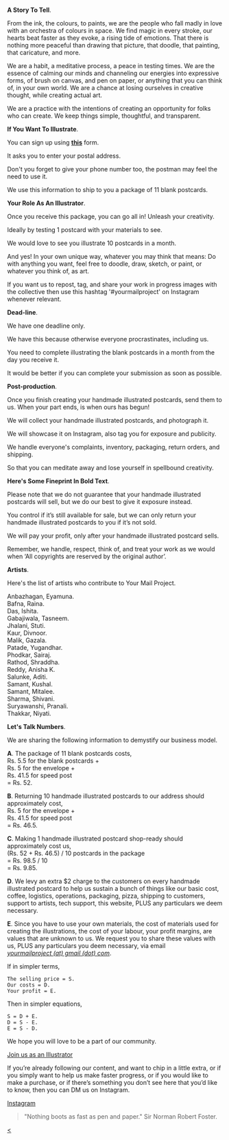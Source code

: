 **A Story To Tell**.

From the ink, the colours, to paints, we are the people who fall madly in love with an orchestra of colours in space. We find magic in every stroke, our hearts beat faster as they evoke, a rising tide of emotions. That there is nothing more peaceful than drawing that picture, that doodle, that painting, that caricature, and more.
 
We are a habit, a meditative process, a peace in testing times. We are the essence of calming our minds and channeling our energies into expressive forms, of brush on canvas, and pen on paper, or anything that you can think of, in your own world. We are a chance at losing ourselves in creative thought, while creating actual art.

We are a practice with the intentions of creating an opportunity for folks who can create. We keep things simple, thoughtful, and transparent.

**If You Want To Illustrate**.

You can sign up using **<a href="https://yourmailproject.typeform.com/to/krhWpQJZ" target="_blank">this</a>** form.

It asks you to enter your postal address.

Don't you forget to give your phone number too, the postman may feel the need to use it.

We use this information to ship to you a package of 11 blank postcards.

**Your Role As An Illustrator**.

Once you receive this package, you can go all in! Unleash your creativity.

Ideally by testing 1 postcard with your materials to see.

We would love to see you illustrate 10 postcards in a month.

And yes! In your own unique way, whatever you may think that means: Do with anything you want, feel free to doodle, draw, sketch, or paint, or whatever you think of, as art.

If you want us to repost, tag, and share your work in progress images with the collective then use this hashtag '#yourmailproject' on Instagram whenever relevant.

**Dead-line**.

We have one deadline only.

We have this because otherwise everyone procrastinates, including us.

You need to complete illustrating the blank postcards in a month from the day you receive it.

It would be better if you can complete your submission as soon as possible.

**Post-production**.

Once you finish creating your handmade illustrated postcards, send them to us. When your part ends, is when ours has begun!

We will collect your handmade illustrated postcards, and photograph it.

We will showcase it on Instagram, also tag you for exposure and publicity.

We handle everyone's complaints, inventory, packaging, return orders, and shipping.

So that you can meditate away and lose yourself in spellbound creativity.

**Here's Some Fineprint In Bold Text**.

Please note that we do not guarantee that your handmade illustrated postcards will sell, but we do our best to give it exposure instead.

You control if it’s still available for sale, but we can only return your handmade illustrated postcards to you if it’s not sold.

We will pay your profit, only after your handmade illustrated postcard sells.

Remember, we handle, respect, think of, and treat your work as we would when ‘All copyrights are reserved by the original author’.

**Artists**.

Here's the list of artists who contribute to Your Mail Project.

Anbazhagan, Eyamuna.  
Bafna, Raina.  
Das, Ishita.  
Gabajiwala, Tasneem.  
Jhalani, Stuti.  
Kaur, Divnoor.  
Malik, Gazala.  
Patade, Yugandhar.  
Phodkar, Sairaj.  
Rathod, Shraddha.  
Reddy, Anisha K.  
Salunke, Aditi.  
Samant, Kushal.  
Samant, Mitalee.  
Sharma, Shivani.  
Suryawanshi, Pranali.  
Thakkar, Niyati.

**Let's Talk Numbers**.

We are sharing the following information to demystify our business model.

**A**. The package of 11 blank postcards costs,  
Rs. 5.5 for the blank postcards +  
Rs. 5 for the envelope +  
Rs. 41.5 for speed post  
= Rs. 52.

**B**. Returning 10 handmade illustrated postcards to our address should approximately cost,  
Rs. 5 for the envelope +  
Rs. 41.5 for speed post  
= Rs. 46.5.

**C**. Making 1 handmade illustrated postcard shop-ready should approximately cost us,  
(Rs. 52 + Rs. 46.5) / 10 postcards in the package  
= Rs. 98.5 / 10  
= Rs. 9.85.

**D**. We levy an extra $2 charge to the customers on every handmade illustrated postcard to help us sustain a bunch of things like our basic cost, coffee, logistics, operations, packaging, pizza, shipping to customers, support to artists, tech support, this website, PLUS any particulars we deem necessary.

**E**. Since you have to use your own materials, the cost of materials used for creating the illustrations, the cost of your labour, your profit margins, are values that are unknown to us. We request you to share these values with us, PLUS any particulars you deem necessary, via email  
[_yourmailproject (at) gmail (dot) com_](mailto:yourmailproject@gmail.com).

If in simpler terms,

~~~
The selling price = S.  
Our costs = D.  
Your profit = E.
~~~

Then in simpler equations,

~~~
S = D + E.  
D = S - E.  
E = S - D.
~~~

We hope you will love to be a part of our community.

<div class="roadmap-spacer-1"></div>

<p>
<a class="btn" href="https://yourmailproject.typeform.com/to/krhWpQJZ" target="_blank">Join us as an Illustrator</a><br>
</p>

<div class="roadmap-spacer-2"></div>

If you’re already following our content, and want to chip in a little extra, or if you simply want to help us make faster progress, or if you would like to make a purchase, or if there’s something you don’t see here that you’d like to know, then you can DM us on Instagram.

<div class="roadmap-spacer-1"></div>

<p>
<a class="btn" href="https://www.instagram.com/yourmailproject">Instagram</a><br>
</p>

<div class="roadmap-spacer-2"></div>

> "Nothing boots as fast as pen and paper."
> Sir Norman Robert Foster.

<div class="roadmap-spacer-1"></div>

<p>
<a class="btn" href="https://kvshvl.in/yourmailproject" target="_blank"><</a><br>
</p>

<div class="roadmap-spacer-2"></div>
          
